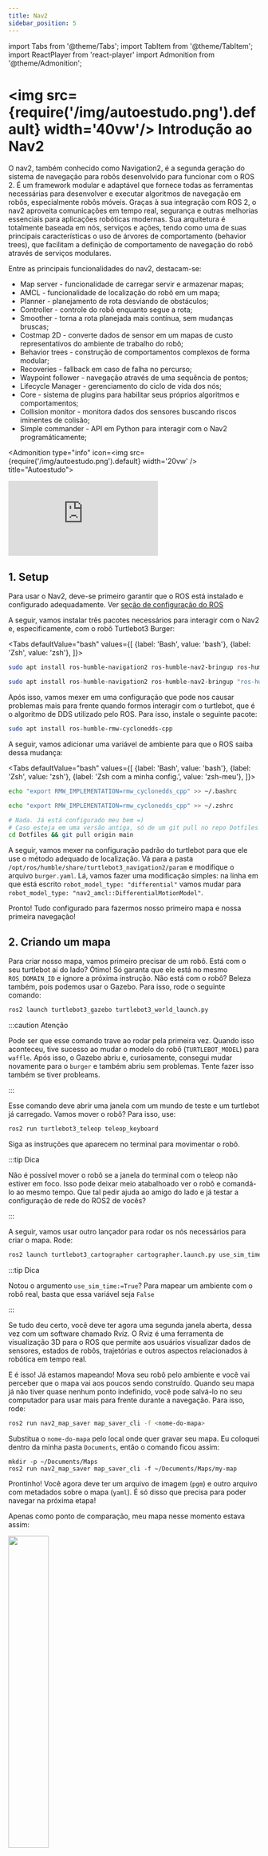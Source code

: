 ```yaml
---
title: Nav2
sidebar_position: 5
---
```


import Tabs from '@theme/Tabs';
import TabItem from '@theme/TabItem';
import ReactPlayer from 'react-player'
import Admonition from '@theme/Admonition';

# <img src={require('/img/autoestudo.png').default} width='40vw'/> Introdução ao Nav2

O nav2, também conhecido como Navigation2, é a segunda geração do sistema de
navegação para robôs desenvolvido para funcionar com o ROS 2. É um framework
modular e adaptável que fornece todas as ferramentas necessárias para
desenvolver e executar algoritmos de navegação em robôs, especialmente robôs
móveis. Graças à sua integração com ROS 2, o nav2 aproveita comunicações em
tempo real, segurança e outras melhorias essenciais para aplicações robóticas
modernas. Sua arquitetura é totalmente baseada em nós, serviços e ações, tendo
como uma de suas principais características o uso de árvores de comportamento
(behavior trees), que facilitam a definição de comportamento de navegação do
robô através de serviços modulares.

Entre as principais funcionalidades do nav2, destacam-se:

* Map server - funcionalidade de carregar servir e armazenar mapas;
* AMCL - funcionalidade de localização do robô em um mapa;
* Planner - planejamento de rota desviando de obstáculos;
* Controller - controle do robô enquanto segue a rota;
* Smoother - torna a rota planejada mais contínua, sem mudanças bruscas;
* Costmap 2D - converte dados de sensor em um mapas de custo representativos do
  ambiente de trabalho do robô;
* Behavior trees - construção de comportamentos complexos de forma modular;
* Recoveries - fallback em caso de falha no percurso;
* Waypoint follower - navegação através de uma sequência de pontos;
* Lifecycle Manager - gerenciamento do ciclo de vida dos nós;
* Core - sistema de plugins para habilitar seus próprios algoritmos e
  comportamentos;
* Collision monitor - monitora dados dos sensores buscando riscos iminentes de
  colisão;
* Simple commander - API em Python para interagir com o Nav2 programáticamente;

<Admonition 
    type="info" 
    icon=<img src={require('/img/autoestudo.png').default} width='20vw' />
    title="Autoestudo">

<div style={{ textAlign: 'center' }}>
    <iframe 
        style={{
            display: 'block',
            margin: 'auto',
            width: '100%',
            height: '50vh',
        }}
        src="https://www.youtube.com/embed/idQb2pB-h2Q" 
        frameborder="0" 
        allowFullScreen>
    </iframe>
</div>

</Admonition>

## 1. Setup

Para usar o Nav2, deve-se primeiro garantir que o ROS está instalado e
configurado adequadamente. Ver [seção de configuração do
ROS](../../sprint1/encontro3/config-ros.md)

A seguir, vamos instalar três pacotes necessários para interagir com o Nav2 e,
especificamente, com o robô Turtlebot3 Burger:

<Tabs defaultValue="bash" values={[
        {label: 'Bash', value: 'bash'},
        {label: 'Zsh', value: 'zsh'},
  ]}>

<TabItem value="bash">

```bash
sudo apt install ros-humble-navigation2 ros-humble-nav2-bringup ros-humble-turtlebot3*
```

</TabItem>

<TabItem value="zsh">

```bash
sudo apt install ros-humble-navigation2 ros-humble-nav2-bringup "ros-humble-turtlebot3*"
```

</TabItem>

</Tabs>

Após isso, vamos mexer em uma configuração que pode nos causar problemas mais
para frente quando formos interagir com o turtlebot, que é o algoritmo de DDS
utilizado pelo ROS. Para isso, instale o seguinte pacote: 

```bash
sudo apt install ros-humble-rmw-cyclonedds-cpp
```

A seguir, vamos adicionar uma variável de ambiente para que o ROS saiba dessa
mudança:

<Tabs defaultValue="bash" values={[
        {label: 'Bash', value: 'bash'},
        {label: 'Zsh', value: 'zsh'},
        {label: 'Zsh com a minha config.', value: 'zsh-meu'},
  ]}>

<TabItem value="bash">

```bash
echo "export RMW_IMPLEMENTATION=rmw_cyclonedds_cpp" >> ~/.bashrc
```

</TabItem>

<TabItem value="zsh">

```bash
echo "export RMW_IMPLEMENTATION=rmw_cyclonedds_cpp" >> ~/.zshrc
```

</TabItem>

<TabItem value="zsh-meu">

```bash
# Nada. Já está configurado meu bem =)
# Caso esteja em uma versão antiga, só de um git pull no repo Dotfiles
cd Dotfiles && git pull origin main
```

</TabItem>

</Tabs>

A seguir, vamos mexer na configuração padrão do turtlebot para que ele use o
método adequado de localização. Vá para a pasta
`/opt/ros/humble/share/turtlebot3_navigation2/param` e modifique o arquivo
`burger.yaml`. Lá, vamos fazer uma modificação simples: na linha em que está
escrito `robot_model_type: "differential"` vamos mudar para `robot_model_type:
"nav2_amcl::DifferentialMotionModel"`.

Pronto! Tudo configurado para fazermos nosso primeiro mapa e nossa primeira
navegação!

## 2. Criando um mapa

Para criar nosso mapa, vamos primeiro precisar de um robô. Está com o seu
turtlebot aí do lado? Ótimo! Só garanta que ele está no mesmo `ROS_DOMAIN_ID` e
ignore a próxima instrução. Não está com o robô? Beleza também, pois podemos
usar o Gazebo. Para isso, rode o seguinte comando:

```bash
ros2 launch turtlebot3_gazebo turtlebot3_world_launch.py
```

:::caution Atenção

Pode ser que esse comando trave ao rodar pela primeira vez. Quando isso
aconteceu, tive sucesso ao mudar o modelo do robô (`TURTLEBOT_MODEL`) para
`waffle`. Após isso, o Gazebo abriu e, curiosamente, consegui mudar novamente
para o `burger` e também abriu sem problemas. Tente fazer isso também se tiver
probleams.

:::

Esse comando deve abrir uma janela com um mundo de teste e um turtlebot já
carregado. Vamos mover o robô? Para isso, use: 

```bash
ros2 run turtlebot3_teleop teleop_keyboard
```

Siga as instruções que aparecem no terminal para movimentar o robô.

:::tip Dica

Não é possível mover o robô se a janela do terminal com o teleop não estiver em
foco. Isso pode deixar meio atabalhoado ver o robô e comandá-lo ao mesmo tempo.
Que tal pedir ajuda ao amigo do lado e já testar a configuração de rede do ROS2
de vocês?

:::

A seguir, vamos usar outro lançador para rodar os nós necessários para criar o
mapa. Rode: 

```bash
ros2 launch turtlebot3_cartographer cartographer.launch.py use_sim_time:=True 
```

:::tip Dica 

Notou o argumento `use_sim_time:=True`? Para mapear um ambiente com o robô
real, basta que essa variável seja `False`

:::

Se tudo deu certo, você deve ter agora uma segunda janela aberta, dessa vez com
um software chamado Rviz. O Rviz é uma ferramenta de visualização 3D para o ROS
que permite aos usuários visualizar dados de sensores, estados de robôs,
trajetórias e outros aspectos relacionados à robótica em tempo real.

E é isso! Já estamos mapeando! Mova seu robô pelo ambiente e você vai perceber
que o mapa vai aos poucos sendo construído. Quando seu mapa já não tiver quase
nenhum ponto indefinido, você pode salvá-lo no seu computador para usar mais
para frente durante a navegação. Para isso, rode: 

```bash 
ros2 run nav2_map_saver map_saver_cli -f <nome-do-mapa>
```

Substitua o `nome-do-mapa` pelo local onde quer gravar seu mapa. Eu coloquei
dentro da minha pasta `Documents`, então o comando ficou assim: 

```
mkdir -p ~/Documents/Maps 
ros2 run nav2_map_saver map_saver_cli -f ~/Documents/Maps/my-map
```

Prontinho! Você agora deve ter um arquivo de imagem (`pgm`) e outro arquivo com
metadados sobre o mapa (`yaml`). É só disso que precisa para poder navegar na
próxima etapa!

Apenas como ponto de comparação, meu mapa nesse momento estava assim:
<div style={{ display: 'flex', justifyContent: 'center', alignItems: 'center'}}>
    <img src={require ("/img/my-map.png").default} width="40%"/>
</div>

## 3. Navegando no mapa criado

Estamos quase lá! Agora, para que possamos navegar usando nosso mapa, vamos
usar os seguintes lançadores:

```bash
# Se ainda estiver com o gazebo aberto, não precisa disso
ros2 launch turtlebot3_gazebo turtlebot3_world_launch.py
```

E:

```bash
# Substitua o arquivo-do-mapa pelo local onde está o seu mapa
ros2 launch turtlebot3_navigation2 navigation2.launch.py use_sim_time:=True map:=<arquivo-do-mapa>.yaml
```

Se tudo deu certo, você deve estar com o Gazebo e o Rviz abertos novamente.
Toda a nossa navegação vai acontecer na janela do Rviz. Lá, você primeiro vai
setar a initial pose e depois vai mandar poses para que o robô navegue até
elas. Veja o `gif` abaixo para uma referência visual do processo:

<div style={{ display: 'flex', justifyContent: 'center', alignItems: 'center'}}>
    <ReactPlayer playing controls
    url={require('/video/nav_turtle.webm').default} width="100%"/>
</div>

## 4. Usando o Simple Commander API

<Admonition 
    type="note" 
    icon=<img src={require('/gifs/loading.gif').default} width='20vw' />
    title="Vídeo em breve...">
</Admonition>

O Simple Commander é uma API feita em Python para interagir com as ações e
serviços do Nav2 sem precisar criar os nós para isso diretamente. Com ele, é
possível setar a pose inicial, passar pontos como objetivo e até mesmo criar
uma lista de pontos pelos quais o robô obrigatoriamente deve passar.

### 4.1. Setup simple commander 

Para fazer o setup do simple commander, vamos precisar instalar alguns pacotes. Rode:

```bash
sudo apt install ros-humble-nav2-simple-commander ros-humble-tf-transformations python3-transforms3d
```

O `ros-humble-nav2-simple-commander` é a API em si, já o
`ros-humble-tf-transformations` e `python3-transforms3d` são duas bibliotecas
que permitem fazer transformações entre quaternions e ângulos de Euler, que é
algo útil para trabalhar com a pose de forma intuitiva.

### 4.2. Enviando a pose inicial

A seguir, vamos criar um script para utilizar o simple commander. Para isso,
crie um novo arquivo com:

```bash
touch nav2_test.py 
chmod +x nav2_test.py
```

O conteúdo desse arquivo pode ser visto abaixo:

```python showLineNumbers title="nav2_test.py"
#! /usr/bin/env python3 
import rclpy
from nav2_simple_commander.robot_navigator import BasicNavigator
from geometry_msgs.msg import PoseStamped
from tf_transformations import quaternion_from_euler

rclpy.init()
nav = BasicNavigator()
q_x, q_y, q_z, q_w = quaternion_from_euler(0.0, 0.0, 0.0)
initial_pose = PoseStamped()
initial_pose.header.frame_id = 'map'
initial_pose.header.stamp = nav.get_clock().now().to_msg()
initial_pose.pose.position.x = 0.0
initial_pose.pose.position.y = 0.0
initial_pose.pose.position.z = 0.0
initial_pose.pose.orientation.x = q_x
initial_pose.pose.orientation.y = q_y
initial_pose.pose.orientation.z = q_z
initial_pose.pose.orientation.w = q_w

nav.setInitialPose(initial_pose)
nav.waitUntilNav2Active()

rclpy.shutdown()
```

O vídeo abaixo demonstra o funcionamento desse script:

<div style={{ display: 'flex', justifyContent: 'center', alignItems: 'center'}}>
    <ReactPlayer playing controls
    url={require('/video/initial_pose.webm').default} width="100%"/>
</div>
<br/>

:::tip Dica 

Apesar de usarmos um script simples nesse exemplo, o mais indicado é criar um
pacote em um workspace ROS para lidar com o simple commander

:::

### 4.3. Navegando até pose

Vamos criar agora um novo script, agora para enviar uma pose como objetivo para
o Nav2. Crie o arquivo com:

```bash
touch nav2_go_to_pose.py 
chmod +x nav2_go_to_pose.py
```

E preencha o arquivo com: 

```python showLineNumbers title="nav2_go_to_pose.py"
#! /usr/bin/env python3 
import rclpy
from nav2_simple_commander.robot_navigator import BasicNavigator
from geometry_msgs.msg import PoseStamped
from tf_transformations import quaternion_from_euler
from math import pi

rclpy.init()
nav = BasicNavigator()
q_x, q_y, q_z, q_w = quaternion_from_euler(0.0, 0.0, pi/4)
goal_pose = PoseStamped()
goal_pose.header.frame_id = 'map'
goal_pose.header.stamp = nav.get_clock().now().to_msg()
goal_pose.pose.position.x = 1.0
goal_pose.pose.position.y = 0.0
goal_pose.pose.position.z = 0.0
goal_pose.pose.orientation.x = q_x
goal_pose.pose.orientation.y = q_y
goal_pose.pose.orientation.z = q_z
goal_pose.pose.orientation.w = q_w

nav.goToPose(goal_pose)
while not nav.isTaskComplete():
    print(nav.getFeedback())

rclpy.shutdown()
```

O vídeo abaixo exemplifica o comportamento do script:

<div style={{ display: 'flex', justifyContent: 'center', alignItems: 'center'}}>
    <ReactPlayer playing controls
    url={require('/video/nav_go_pose.webm').default} width="100%"/>
</div>
<br/>

:::tip Dica

Note que, embora os scripts estejam fazendo dois passos separadamente, é
possível criar apenas um script que configura a pose inicial e manda um
objetivo ao nav2

:::

### 4.4. Navegando através de waypoints

Vamos agora criar um terceiro exemplo. Nesse, vamos trabalhar com vários
waypoints e o nav2 fazendo com que o robô vá para cada um deles em sequência.
Vamos criar o arquivo:

```bash
touch nav_waypoints.py 
chmod +x nav_waypoints.py
```

E vamos preencher ele com:

<Tabs defaultValue="waypoints" values={[
        {label: 'Script', value: 'waypoints'},
        {label: 'Função p/ criar poses', value: 'posefunc'},
  ]}>

<TabItem value="waypoints">

```python showLineNumbers title="nav_waypoints.py"
#! /usr/bin/env python3 
import rclpy
from nav2_simple_commander.robot_navigator import BasicNavigator
from geometry_msgs.msg import PoseStamped
from tf_transformations import quaternion_from_euler
from math import pi

rclpy.init()
nav = BasicNavigator()
goal_pose1 = create_pose_stamped(nav, 2.5, 1.0, 1.57)
goal_pose2 = create_pose_stamped(nav, 0.0, 1.0, 1.57)
goal_pose3 = create_pose_stamped(nav, 0.0, 0.0, 0.00)

waypoints = [goal_pose1, goal_pose2, goal_pose3]

nav.followWaypoints(waypoints)
while not nav.isTaskComplete():
    print(nav.getFeedback())

rclpy.shutdown()
```

</TabItem>

<TabItem value="posefunc">

```python showLineNumbers title="nav_waypoints::create_pose_stamped"
def create_pose_stamped(navigator, pos_x, pos_y, rot_z):
    q_x, q_y, q_z, q_w = tf_transformations.quaternion_from_euler(0.0, 0.0, rot_z)
    pose = PoseStamped()
    pose.header.frame_id = 'map'
    pose.header.stamp = nav.get_clock().now().to_msg()
    pose.pose.position.x = pos_x
    pose.pose.position.y = pos_y
    pose.pose.position.z = pos_x
    pose.pose.orientation.x = q_x
    pose.pose.orientation.y = q_y
    pose.pose.orientation.z = q_z
    pose.pose.orientation.w = q_w
    return pose
```

</TabItem>

</Tabs>

Note que trata-se basicamente do exemplo anterior, porém com uma lista de
pontos chamada `waypoints`.
